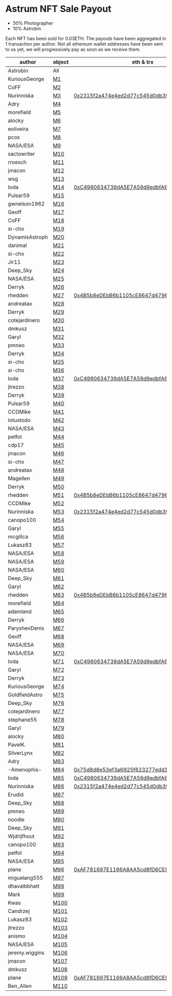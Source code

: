 # Astrum NFT Sale Payout
* 50% Photographer
* 10% Astrobin

Each NFT has been sold for 0.03ETH. The payouts have been aggregated in 1 transaction per author. Not all ethereum wallet addresses have been sent to us yet, we will progressively pay as soon as we receive them.

| author         | object                                                                           | eth & trx                                                                                                                                |
| -------------- | -------------------------------------------------------------------------------- | ---------------------------------------------------------------------------------------------------------------------------------------- |
| Astrobin       | All                                                                              |
| KuriousGeorge  | [M1](https://opensea.io/assets/0x33c0de6e17862a79a4f7273adf105cf64a356f60/1)     | []()                                                                                                                                     |
| CoFF           | [M2](https://opensea.io/assets/0x33c0de6e17862a79a4f7273adf105cf64a356f60/2)     | []()                                                                                                                                     |
| Nurinniska     | [M3](https://opensea.io/assets/0x33c0de6e17862a79a4f7273adf105cf64a356f60/3)     | [0x2315f2a474e4ed2d77c545d0db39841bf5718f45](https://etherscan.io/tx/0x6c5331d5d4e4de92b475787d05d32e2e41e5a9686df28e74502ae02d5a992b69) |
| Adry           | [M4](https://opensea.io/assets/0x33c0de6e17862a79a4f7273adf105cf64a356f60/4)     | []()                                                                                                                                     |
| morefield      | [M5](https://opensea.io/assets/0x33c0de6e17862a79a4f7273adf105cf64a356f60/5)     | []()                                                                                                                                     |
| alocky         | [M6](https://opensea.io/assets/0x33c0de6e17862a79a4f7273adf105cf64a356f60/6)     | []()                                                                                                                                     |
| eoliveira      | [M7](https://opensea.io/assets/0x33c0de6e17862a79a4f7273adf105cf64a356f60/7)     | []()                                                                                                                                     |
| pcos           | [M8](https://opensea.io/assets/0x33c0de6e17862a79a4f7273adf105cf64a356f60/8)     | []()                                                                                                                                     |
| NASA/ESA       | [M9](https://opensea.io/assets/0x33c0de6e17862a79a4f7273adf105cf64a356f60/9)     | []()                                                                                                                                     |
| sactowriter    | [M10](https://opensea.io/assets/0x33c0de6e17862a79a4f7273adf105cf64a356f60/10)   | []()                                                                                                                                     |
| rroesch        | [M11](https://opensea.io/assets/0x33c0de6e17862a79a4f7273adf105cf64a356f60/11)   | []()                                                                                                                                     |
| jmacon         | [M12](https://opensea.io/assets/0x33c0de6e17862a79a4f7273adf105cf64a356f60/12)   | []()                                                                                                                                     |
| wsg            | [M13](https://opensea.io/assets/0x33c0de6e17862a79a4f7273adf105cf64a356f60/13)   | []()                                                                                                                                     |
| Ioda           | [M14](https://opensea.io/assets/0x33c0de6e17862a79a4f7273adf105cf64a356f60/14)   | [0xC4980634739dA5E7A59d9edbfA68a864DC0C83A4](https://etherscan.io/tx/0x6bce14a9d57377b1e05df7635420bd1c3baedbcf42cb2a0f143187885df7c1c1) |
| Pulsar59       | [M15](https://opensea.io/assets/0x33c0de6e17862a79a4f7273adf105cf64a356f60/15)   | []()                                                                                                                                     |
| gwnelson1962   | [M16](https://opensea.io/assets/0x33c0de6e17862a79a4f7273adf105cf64a356f60/16)   | []()                                                                                                                                     |
| Geoff          | [M17](https://opensea.io/assets/0x33c0de6e17862a79a4f7273adf105cf64a356f60/17)   | []()                                                                                                                                     |
| CoFF           | [M18](https://opensea.io/assets/0x33c0de6e17862a79a4f7273adf105cf64a356f60/18)   | []()                                                                                                                                     |
| si-cho         | [M19](https://opensea.io/assets/0x33c0de6e17862a79a4f7273adf105cf64a356f60/19)   | []()                                                                                                                                     |
| DynamisAstroph | [M20](https://opensea.io/assets/0x33c0de6e17862a79a4f7273adf105cf64a356f60/20)   | []()                                                                                                                                     |
| danimal        | [M21](https://opensea.io/assets/0x33c0de6e17862a79a4f7273adf105cf64a356f60/21)   | []()                                                                                                                                     |
| si-cho         | [M22](https://opensea.io/assets/0x33c0de6e17862a79a4f7273adf105cf64a356f60/22)   | []()                                                                                                                                     |
| Jir11          | [M23](https://opensea.io/assets/0x33c0de6e17862a79a4f7273adf105cf64a356f60/23)   | []()                                                                                                                                     |
| Deep_Sky       | [M24](https://opensea.io/assets/0x33c0de6e17862a79a4f7273adf105cf64a356f60/24)   | []()                                                                                                                                     |
| NASA/ESA       | [M25](https://opensea.io/assets/0x33c0de6e17862a79a4f7273adf105cf64a356f60/25)   | []()                                                                                                                                     |
| Derryk         | [M26](https://opensea.io/assets/0x33c0de6e17862a79a4f7273adf105cf64a356f60/26)   | []()                                                                                                                                     |
| rhedden        | [M27](https://opensea.io/assets/0x33c0de6e17862a79a4f7273adf105cf64a356f60/27)   | [0x4B5b8eDEbB6b1105cE8647d479621c8A94fCaE62](https://etherscan.io/tx/0x3d9feab2b7d94986d57111927e3274c286655cdfc6f4c91d8ac8907af565793c) |
| andreatax      | [M28](https://opensea.io/assets/0x33c0de6e17862a79a4f7273adf105cf64a356f60/28)   | []()                                                                                                                                     |
| Derryk         | [M29](https://opensea.io/assets/0x33c0de6e17862a79a4f7273adf105cf64a356f60/29)   | []()                                                                                                                                     |
| cotejardinero  | [M30](https://opensea.io/assets/0x33c0de6e17862a79a4f7273adf105cf64a356f60/30)   | []()                                                                                                                                     |
| dmkusz         | [M31](https://opensea.io/assets/0x33c0de6e17862a79a4f7273adf105cf64a356f60/31)   | []()                                                                                                                                     |
| GaryI          | [M32](https://opensea.io/assets/0x33c0de6e17862a79a4f7273adf105cf64a356f60/32)   | []()                                                                                                                                     |
| pmneo          | [M33](https://opensea.io/assets/0x33c0de6e17862a79a4f7273adf105cf64a356f60/33)   | []()                                                                                                                                     |
| Derryk         | [M34](https://opensea.io/assets/0x33c0de6e17862a79a4f7273adf105cf64a356f60/34)   | []()                                                                                                                                     |
| si-cho         | [M35](https://opensea.io/assets/0x33c0de6e17862a79a4f7273adf105cf64a356f60/35)   | []()                                                                                                                                     |
| si-cho         | [M36](https://opensea.io/assets/0x33c0de6e17862a79a4f7273adf105cf64a356f60/36)   | []()                                                                                                                                     |
| Ioda           | [M37](https://opensea.io/assets/0x33c0de6e17862a79a4f7273adf105cf64a356f60/37)   | [0xC4980634739dA5E7A59d9edbfA68a864DC0C83A4](https://etherscan.io/tx/0x6bce14a9d57377b1e05df7635420bd1c3baedbcf42cb2a0f143187885df7c1c1) |
| jtrezzo        | [M38](https://opensea.io/assets/0x33c0de6e17862a79a4f7273adf105cf64a356f60/38)   | []()                                                                                                                                     |
| Derryk         | [M39](https://opensea.io/assets/0x33c0de6e17862a79a4f7273adf105cf64a356f60/39)   | []()                                                                                                                                     |
| Pulsar59       | [M40](https://opensea.io/assets/0x33c0de6e17862a79a4f7273adf105cf64a356f60/40)   | []()                                                                                                                                     |
| CCDMike        | [M41](https://opensea.io/assets/0x33c0de6e17862a79a4f7273adf105cf64a356f60/41)   | []()                                                                                                                                     |
| lotustodo      | [M42](https://opensea.io/assets/0x33c0de6e17862a79a4f7273adf105cf64a356f60/42)   | []()                                                                                                                                     |
| NASA/ESA       | [M43](https://opensea.io/assets/0x33c0de6e17862a79a4f7273adf105cf64a356f60/43)   | []()                                                                                                                                     |
| petfol         | [M44](https://opensea.io/assets/0x33c0de6e17862a79a4f7273adf105cf64a356f60/44)   | []()                                                                                                                                     |
| cdp17          | [M45](https://opensea.io/assets/0x33c0de6e17862a79a4f7273adf105cf64a356f60/45)   | []()                                                                                                                                     |
| jmacon         | [M46](https://opensea.io/assets/0x33c0de6e17862a79a4f7273adf105cf64a356f60/46)   | []()                                                                                                                                     |
| si-cho         | [M47](https://opensea.io/assets/0x33c0de6e17862a79a4f7273adf105cf64a356f60/47)   | []()                                                                                                                                     |
| andreatax      | [M48](https://opensea.io/assets/0x33c0de6e17862a79a4f7273adf105cf64a356f60/48)   | []()                                                                                                                                     |
| Magellen       | [M49](https://opensea.io/assets/0x33c0de6e17862a79a4f7273adf105cf64a356f60/49)   | []()                                                                                                                                     |
| Derryk         | [M50](https://opensea.io/assets/0x33c0de6e17862a79a4f7273adf105cf64a356f60/50)   | []()                                                                                                                                     |
| rhedden        | [M51](https://opensea.io/assets/0x33c0de6e17862a79a4f7273adf105cf64a356f60/51)   | [0x4B5b8eDEbB6b1105cE8647d479621c8A94fCaE62](https://etherscan.io/tx/0x3d9feab2b7d94986d57111927e3274c286655cdfc6f4c91d8ac8907af565793c) |
| CCDMike        | [M52](https://opensea.io/assets/0x33c0de6e17862a79a4f7273adf105cf64a356f60/52)   | []()                                                                                                                                     |
| Nurinniska     | [M53](https://opensea.io/assets/0x33c0de6e17862a79a4f7273adf105cf64a356f60/53)   | [0x2315f2a474e4ed2d77c545d0db39841bf5718f45](https://etherscan.io/tx/0x6c5331d5d4e4de92b475787d05d32e2e41e5a9686df28e74502ae02d5a992b69) |
| canopo100      | [M54](https://opensea.io/assets/0x33c0de6e17862a79a4f7273adf105cf64a356f60/54)   | []()                                                                                                                                     |
| GaryI          | [M55](https://opensea.io/assets/0x33c0de6e17862a79a4f7273adf105cf64a356f60/55)   | []()                                                                                                                                     |
| mcgillca       | [M56](https://opensea.io/assets/0x33c0de6e17862a79a4f7273adf105cf64a356f60/56)   | []()                                                                                                                                     |
| Lukasz83       | [M57](https://opensea.io/assets/0x33c0de6e17862a79a4f7273adf105cf64a356f60/57)   | []()                                                                                                                                     |
| NASA/ESA       | [M58](https://opensea.io/assets/0x33c0de6e17862a79a4f7273adf105cf64a356f60/58)   | []()                                                                                                                                     |
| NASA/ESA       | [M59](https://opensea.io/assets/0x33c0de6e17862a79a4f7273adf105cf64a356f60/59)   | []()                                                                                                                                     |
| NASA/ESA       | [M60](https://opensea.io/assets/0x33c0de6e17862a79a4f7273adf105cf64a356f60/60)   | []()                                                                                                                                     |
| Deep_Sky       | [M61](https://opensea.io/assets/0x33c0de6e17862a79a4f7273adf105cf64a356f60/61)   | []()                                                                                                                                     |
| GaryI          | [M62](https://opensea.io/assets/0x33c0de6e17862a79a4f7273adf105cf64a356f60/62)   | []()                                                                                                                                     |
| rhedden        | [M63](https://opensea.io/assets/0x33c0de6e17862a79a4f7273adf105cf64a356f60/63)   | [0x4B5b8eDEbB6b1105cE8647d479621c8A94fCaE62](https://etherscan.io/tx/0x3d9feab2b7d94986d57111927e3274c286655cdfc6f4c91d8ac8907af565793c) |
| morefield      | [M64](https://opensea.io/assets/0x33c0de6e17862a79a4f7273adf105cf64a356f60/64)   | []()                                                                                                                                     |
| adamland       | [M65](https://opensea.io/assets/0x33c0de6e17862a79a4f7273adf105cf64a356f60/65)   | []()                                                                                                                                     |
| Derryk         | [M66](https://opensea.io/assets/0x33c0de6e17862a79a4f7273adf105cf64a356f60/66)   | []()                                                                                                                                     |
| ParyshevDenis  | [M67](https://opensea.io/assets/0x33c0de6e17862a79a4f7273adf105cf64a356f60/67)   | []()                                                                                                                                     |
| Geoff          | [M68](https://opensea.io/assets/0x33c0de6e17862a79a4f7273adf105cf64a356f60/68)   | []()                                                                                                                                     |
| NASA/ESA       | [M69](https://opensea.io/assets/0x33c0de6e17862a79a4f7273adf105cf64a356f60/69)   | []()                                                                                                                                     |
| NASA/ESA       | [M70](https://opensea.io/assets/0x33c0de6e17862a79a4f7273adf105cf64a356f60/70)   | []()                                                                                                                                     |
| Ioda           | [M71](https://opensea.io/assets/0x33c0de6e17862a79a4f7273adf105cf64a356f60/71)   | [0xC4980634739dA5E7A59d9edbfA68a864DC0C83A4](https://etherscan.io/tx/0x6bce14a9d57377b1e05df7635420bd1c3baedbcf42cb2a0f143187885df7c1c1) |
| GaryI          | [M72](https://opensea.io/assets/0x33c0de6e17862a79a4f7273adf105cf64a356f60/72)   | []()                                                                                                                                     |
| Derryk         | [M73](https://opensea.io/assets/0x33c0de6e17862a79a4f7273adf105cf64a356f60/73)   | []()                                                                                                                                     |
| KuriousGeorge  | [M74](https://opensea.io/assets/0x33c0de6e17862a79a4f7273adf105cf64a356f60/74)   | []()                                                                                                                                     |
| GoldfieldAstro | [M75](https://opensea.io/assets/0x33c0de6e17862a79a4f7273adf105cf64a356f60/75)   | []()                                                                                                                                     |
| Deep_Sky       | [M76](https://opensea.io/assets/0x33c0de6e17862a79a4f7273adf105cf64a356f60/76)   | []()                                                                                                                                     |
| cotejardinero  | [M77](https://opensea.io/assets/0x33c0de6e17862a79a4f7273adf105cf64a356f60/77)   | []()                                                                                                                                     |
| stephane55     | [M78](https://opensea.io/assets/0x33c0de6e17862a79a4f7273adf105cf64a356f60/78)   | []()                                                                                                                                     |
| GaryI          | [M79](https://opensea.io/assets/0x33c0de6e17862a79a4f7273adf105cf64a356f60/79)   | []()                                                                                                                                     |
| alocky         | [M80](https://opensea.io/assets/0x33c0de6e17862a79a4f7273adf105cf64a356f60/80)   | []()                                                                                                                                     |
| PavelK.        | [M81](https://opensea.io/assets/0x33c0de6e17862a79a4f7273adf105cf64a356f60/81)   | []()                                                                                                                                     |
| SilverLynx     | [M82](https://opensea.io/assets/0x33c0de6e17862a79a4f7273adf105cf64a356f60/82)   | []()                                                                                                                                     |
| Adry           | [M83](https://opensea.io/assets/0x33c0de6e17862a79a4f7273adf105cf64a356f60/83)   | []()                                                                                                                                     |
| -Amenophis-    | [M84](https://opensea.io/assets/0x33c0de6e17862a79a4f7273adf105cf64a356f60/84)   | [0x75d8d8e53ef3a6925f623277edd1e872ccef08a5](https://etherscan.io/tx/0x488e43c1f24f61f1680489920e459f7ec5af86ec5c5f133eff1de39fd6dec2d4) |
| Ioda           | [M85](https://opensea.io/assets/0x33c0de6e17862a79a4f7273adf105cf64a356f60/85)   | [0xC4980634739dA5E7A59d9edbfA68a864DC0C83A4](https://etherscan.io/tx/0x6bce14a9d57377b1e05df7635420bd1c3baedbcf42cb2a0f143187885df7c1c1) |
| Nurinniska     | [M86](https://opensea.io/assets/0x33c0de6e17862a79a4f7273adf105cf64a356f60/86)   | [0x2315f2a474e4ed2d77c545d0db39841bf5718f45](https://etherscan.io/tx/0x6c5331d5d4e4de92b475787d05d32e2e41e5a9686df28e74502ae02d5a992b69) |
| Erudid         | [M87](https://opensea.io/assets/0x33c0de6e17862a79a4f7273adf105cf64a356f60/87)   | []()                                                                                                                                     |
| Deep_Sky       | [M88](https://opensea.io/assets/0x33c0de6e17862a79a4f7273adf105cf64a356f60/88)   | []()                                                                                                                                     |
| pmneo          | [M89](https://opensea.io/assets/0x33c0de6e17862a79a4f7273adf105cf64a356f60/89)   | []()                                                                                                                                     |
| noodle         | [M90](https://opensea.io/assets/0x33c0de6e17862a79a4f7273adf105cf64a356f60/90)   | []()                                                                                                                                     |
| Deep_Sky       | [M91](https://opensea.io/assets/0x33c0de6e17862a79a4f7273adf105cf64a356f60/91)   | []()                                                                                                                                     |
| Wjdrijfhout    | [M92](https://opensea.io/assets/0x33c0de6e17862a79a4f7273adf105cf64a356f60/92)   | []()                                                                                                                                     |
| canopo100      | [M93](https://opensea.io/assets/0x33c0de6e17862a79a4f7273adf105cf64a356f60/93)   | []()                                                                                                                                     |
| petfol         | [M94](https://opensea.io/assets/0x33c0de6e17862a79a4f7273adf105cf64a356f60/94)   | []()                                                                                                                                     |
| NASA/ESA       | [M95](https://opensea.io/assets/0x33c0de6e17862a79a4f7273adf105cf64a356f60/95)   | []()                                                                                                                                     |
| plane          | [M96](https://opensea.io/assets/0x33c0de6e17862a79a4f7273adf105cf64a356f60/96)   | [0xAF781697E1166A8AA5cd8fD6CE9dfb8F099e92f9](https://etherscan.io/tx/0x94d4df64f0320f8eb84e6d46c8dc5ca4401cc11748334a4168d7c606a3890319) |
| miguelang555   | [M97](https://opensea.io/assets/0x33c0de6e17862a79a4f7273adf105cf64a356f60/97)   | []()                                                                                                                                     |
| dhavalbbhatt   | [M98](https://opensea.io/assets/0x33c0de6e17862a79a4f7273adf105cf64a356f60/98)   | []()                                                                                                                                     |
| Mark           | [M99](https://opensea.io/assets/0x33c0de6e17862a79a4f7273adf105cf64a356f60/99)   | []()                                                                                                                                     |
| Kwas           | [M100](https://opensea.io/assets/0x33c0de6e17862a79a4f7273adf105cf64a356f60/100) | []()                                                                                                                                     |
| Candrzej       | [M101](https://opensea.io/assets/0x33c0de6e17862a79a4f7273adf105cf64a356f60/101) | []()                                                                                                                                     |
| Lukasz83       | [M102](https://opensea.io/assets/0x33c0de6e17862a79a4f7273adf105cf64a356f60/102) | []()                                                                                                                                     |
| jtrezzo        | [M103](https://opensea.io/assets/0x33c0de6e17862a79a4f7273adf105cf64a356f60/103) | []()                                                                                                                                     |
| anismo         | [M104](https://opensea.io/assets/0x33c0de6e17862a79a4f7273adf105cf64a356f60/104) | []()                                                                                                                                     |
| NASA/ESA       | [M105](https://opensea.io/assets/0x33c0de6e17862a79a4f7273adf105cf64a356f60/105) | []()                                                                                                                                     |
| jeremy.wiggins | [M106](https://opensea.io/assets/0x33c0de6e17862a79a4f7273adf105cf64a356f60/106) | []()                                                                                                                                     |
| jmacon         | [M107](https://opensea.io/assets/0x33c0de6e17862a79a4f7273adf105cf64a356f60/107) | []()                                                                                                                                     |
| dmkusz         | [M108](https://opensea.io/assets/0x33c0de6e17862a79a4f7273adf105cf64a356f60/108) | []()                                                                                                                                     |
| plane          | [M109](https://opensea.io/assets/0x33c0de6e17862a79a4f7273adf105cf64a356f60/109) | [0xAF781697E1166A8AA5cd8fD6CE9dfb8F099e92f9](https://etherscan.io/tx/0x94d4df64f0320f8eb84e6d46c8dc5ca4401cc11748334a4168d7c606a3890319) |
| Ben_Allen      | [M110](https://opensea.io/assets/0x33c0de6e17862a79a4f7273adf105cf64a356f60/110) | []()                                                                                                                                     |

